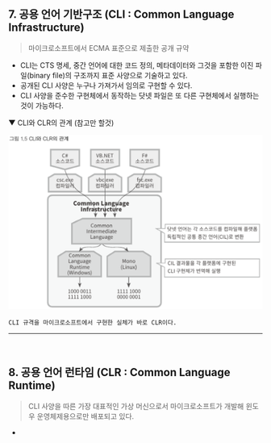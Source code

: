 ## 7. 공용 언어 기반구조 (CLI : Common Language Infrastructure)
> 마이크로소프트에서 ECMA 표준으로 제출한 공개 규약
- CLI는 CTS 명세, 중간 언어에 대한 코드 정의, 메타데이터와 그것을 포함한 이진 파일(binary file)의 구조까지 표준 사양으로 기술하고 있다.
- 공개된 CLI 사양은 누구나 가져가서 임의로 구현할 수 있다.
- CLI 사양을 준수한 구현체에서 동작하는 닷넷 파일은 또 다른 구현체에서 실행하는 것이 가능하다.

▼ CLI와 CLR의 관계 (참고만 할것)

<img src="./Images/1_5.png" width="700"/>

```
CLI 규격을 마이크로소프트에서 구현한 실체가 바로 CLR이다.
```

****
<br>

## 8. 공용 언어 런타임 (CLR : Common Language Runtime)
> CLI 사양을 따른 가장 대표적인 가상 머신으로서 마이크로소프트가 개발해 윈도우 운영체제용으로만 배포되고 있다.
- 



